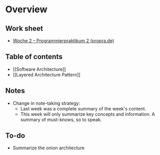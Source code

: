 # Overview
## Work sheet
- [Woche 2 – Programmierpraktikum 2 (propra.de)](http://propra.de/ws2223/2d3eb0ab7407cc9/#_das_schichtarchitektur_muster)
## Table of contents
- [[Software Architecture]]
- [[Layered Architecture Pattern]]
## Notes
- Change in note-taking strategy:
	- Last week was a complete summary of the week's content.
	- This week will only summarize key concepts and information. A summary of must-knows, so to speak.
## To-do
- Summarize the onion architecture